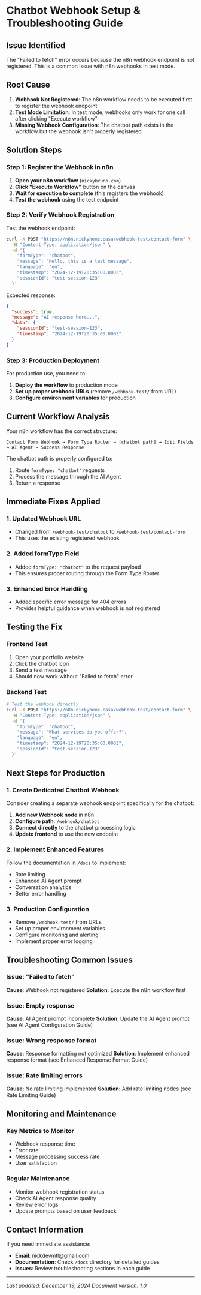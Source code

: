 # Chatbot Webhook Setup & Troubleshooting Guide

## Issue Identified

The "Failed to fetch" error occurs because the n8n webhook endpoint is not registered. This is a common issue with n8n webhooks in test mode.

## Root Cause

1. **Webhook Not Registered**: The n8n workflow needs to be executed first to register the webhook endpoint
2. **Test Mode Limitation**: In test mode, webhooks only work for one call after clicking "Execute workflow"
3. **Missing Webhook Configuration**: The chatbot path exists in the workflow but the webhook isn't properly registered

## Solution Steps

### Step 1: Register the Webhook in n8n

1. **Open your n8n workflow** (`nickybruno.com`)
2. **Click "Execute Workflow"** button on the canvas
3. **Wait for execution to complete** (this registers the webhook)
4. **Test the webhook** using the test endpoint

### Step 2: Verify Webhook Registration

Test the webhook endpoint:
```bash
curl -X POST "https://n8n.nickyhome.casa/webhook-test/contact-form" \
  -H "Content-Type: application/json" \
  -d '{
    "formType": "chatbot",
    "message": "Hello, this is a test message",
    "language": "en",
    "timestamp": "2024-12-19T20:35:00.000Z",
    "sessionId": "test-session-123"
  }'
```

Expected response:
```json
{
  "success": true,
  "message": "AI response here...",
  "data": {
    "sessionId": "test-session-123",
    "timestamp": "2024-12-19T20:35:00.000Z"
  }
}
```

### Step 3: Production Deployment

For production use, you need to:

1. **Deploy the workflow** to production mode
2. **Set up proper webhook URLs** (remove `/webhook-test/` from URL)
3. **Configure environment variables** for production

## Current Workflow Analysis

Your n8n workflow has the correct structure:

```
Contact Form Webhook → Form Type Router → [chatbot path] → Edit Fields → AI Agent → Success Response
```

The chatbot path is properly configured to:
1. Route `formType: "chatbot"` requests
2. Process the message through the AI Agent
3. Return a response

## Immediate Fixes Applied

### 1. Updated Webhook URL
- Changed from `/webhook-test/chatbot` to `/webhook-test/contact-form`
- This uses the existing registered webhook

### 2. Added formType Field
- Added `formType: "chatbot"` to the request payload
- This ensures proper routing through the Form Type Router

### 3. Enhanced Error Handling
- Added specific error message for 404 errors
- Provides helpful guidance when webhook is not registered

## Testing the Fix

### Frontend Test
1. Open your portfolio website
2. Click the chatbot icon
3. Send a test message
4. Should now work without "Failed to fetch" error

### Backend Test
```bash
# Test the webhook directly
curl -X POST "https://n8n.nickyhome.casa/webhook-test/contact-form" \
  -H "Content-Type: application/json" \
  -d '{
    "formType": "chatbot",
    "message": "What services do you offer?",
    "language": "en",
    "timestamp": "2024-12-19T20:35:00.000Z",
    "sessionId": "test-session-123"
  }'
```

## Next Steps for Production

### 1. Create Dedicated Chatbot Webhook
Consider creating a separate webhook endpoint specifically for the chatbot:

1. **Add new Webhook node** in n8n
2. **Configure path**: `/webhook/chatbot`
3. **Connect directly** to the chatbot processing logic
4. **Update frontend** to use the new endpoint

### 2. Implement Enhanced Features
Follow the documentation in `/docs` to implement:
- Rate limiting
- Enhanced AI Agent prompt
- Conversation analytics
- Better error handling

### 3. Production Configuration
- Remove `/webhook-test/` from URLs
- Set up proper environment variables
- Configure monitoring and alerting
- Implement proper error logging

## Troubleshooting Common Issues

### Issue: "Failed to fetch"
**Cause**: Webhook not registered
**Solution**: Execute the n8n workflow first

### Issue: Empty response
**Cause**: AI Agent prompt incomplete
**Solution**: Update the AI Agent prompt (see AI Agent Configuration Guide)

### Issue: Wrong response format
**Cause**: Response formatting not optimized
**Solution**: Implement enhanced response format (see Enhanced Response Format Guide)

### Issue: Rate limiting errors
**Cause**: No rate limiting implemented
**Solution**: Add rate limiting nodes (see Rate Limiting Guide)

## Monitoring and Maintenance

### Key Metrics to Monitor
- Webhook response time
- Error rate
- Message processing success rate
- User satisfaction

### Regular Maintenance
- Monitor webhook registration status
- Check AI Agent response quality
- Review error logs
- Update prompts based on user feedback

## Contact Information

If you need immediate assistance:
- **Email**: nickdevmtl@gmail.com
- **Documentation**: Check `/docs` directory for detailed guides
- **Issues**: Review troubleshooting sections in each guide

---

*Last updated: December 19, 2024*
*Document version: 1.0*
